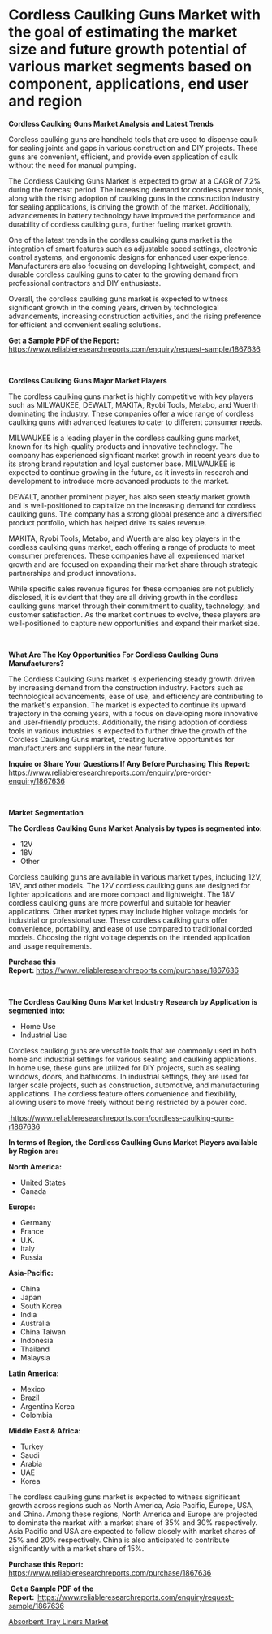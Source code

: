 <p><h1>Cordless Caulking Guns Market with the goal of estimating the market size and future growth potential of various market segments based on component, applications, end user and region</h1></p><p><strong>Cordless Caulking Guns Market Analysis and Latest Trends</strong></p>
<p><p>Cordless caulking guns are handheld tools that are used to dispense caulk for sealing joints and gaps in various construction and DIY projects. These guns are convenient, efficient, and provide even application of caulk without the need for manual pumping.</p><p>The Cordless Caulking Guns Market is expected to grow at a CAGR of 7.2% during the forecast period. The increasing demand for cordless power tools, along with the rising adoption of caulking guns in the construction industry for sealing applications, is driving the growth of the market. Additionally, advancements in battery technology have improved the performance and durability of cordless caulking guns, further fueling market growth.</p><p>One of the latest trends in the cordless caulking guns market is the integration of smart features such as adjustable speed settings, electronic control systems, and ergonomic designs for enhanced user experience. Manufacturers are also focusing on developing lightweight, compact, and durable cordless caulking guns to cater to the growing demand from professional contractors and DIY enthusiasts.</p><p>Overall, the cordless caulking guns market is expected to witness significant growth in the coming years, driven by technological advancements, increasing construction activities, and the rising preference for efficient and convenient sealing solutions.</p></p>
<p><strong>Get a Sample PDF of the Report:&nbsp;</strong> <a href="https://www.reliableresearchreports.com/enquiry/request-sample/1867636">https://www.reliableresearchreports.com/enquiry/request-sample/1867636</a></p>
<p>&nbsp;</p>
<p><strong>Cordless Caulking Guns Major Market Players</strong></p>
<p><p>The cordless caulking guns market is highly competitive with key players such as MILWAUKEE, DEWALT, MAKITA, Ryobi Tools, Metabo, and Wuerth dominating the industry. These companies offer a wide range of cordless caulking guns with advanced features to cater to different consumer needs.</p><p>MILWAUKEE is a leading player in the cordless caulking guns market, known for its high-quality products and innovative technology. The company has experienced significant market growth in recent years due to its strong brand reputation and loyal customer base. MILWAUKEE is expected to continue growing in the future, as it invests in research and development to introduce more advanced products to the market.</p><p>DEWALT, another prominent player, has also seen steady market growth and is well-positioned to capitalize on the increasing demand for cordless caulking guns. The company has a strong global presence and a diversified product portfolio, which has helped drive its sales revenue.</p><p>MAKITA, Ryobi Tools, Metabo, and Wuerth are also key players in the cordless caulking guns market, each offering a range of products to meet consumer preferences. These companies have all experienced market growth and are focused on expanding their market share through strategic partnerships and product innovations.</p><p>While specific sales revenue figures for these companies are not publicly disclosed, it is evident that they are all driving growth in the cordless caulking guns market through their commitment to quality, technology, and customer satisfaction. As the market continues to evolve, these players are well-positioned to capture new opportunities and expand their market size.</p></p>
<p>&nbsp;</p>
<p><strong>What Are The Key Opportunities For Cordless Caulking Guns Manufacturers?</strong></p>
<p><p>The Cordless Caulking Guns market is experiencing steady growth driven by increasing demand from the construction industry. Factors such as technological advancements, ease of use, and efficiency are contributing to the market's expansion. The market is expected to continue its upward trajectory in the coming years, with a focus on developing more innovative and user-friendly products. Additionally, the rising adoption of cordless tools in various industries is expected to further drive the growth of the Cordless Caulking Guns market, creating lucrative opportunities for manufacturers and suppliers in the near future.</p></p>
<p><strong>Inquire or Share Your Questions If Any Before Purchasing This Report:</strong> <a href="https://www.reliableresearchreports.com/enquiry/pre-order-enquiry/1867636">https://www.reliableresearchreports.com/enquiry/pre-order-enquiry/1867636</a></p>
<p>&nbsp;</p>
<p><strong>Market Segmentation</strong></p>
<p><strong>The Cordless Caulking Guns Market Analysis by types is segmented into:</strong></p>
<p><ul><li>12V</li><li>18V</li><li>Other</li></ul></p>
<p><p>Cordless caulking guns are available in various market types, including 12V, 18V, and other models. The 12V cordless caulking guns are designed for lighter applications and are more compact and lightweight. The 18V cordless caulking guns are more powerful and suitable for heavier applications. Other market types may include higher voltage models for industrial or professional use. These cordless caulking guns offer convenience, portability, and ease of use compared to traditional corded models. Choosing the right voltage depends on the intended application and usage requirements.</p></p>
<p><strong>Purchase this Report:&nbsp;</strong><a href="https://www.reliableresearchreports.com/purchase/1867636">https://www.reliableresearchreports.com/purchase/1867636</a></p>
<p>&nbsp;</p>
<p><strong>The Cordless Caulking Guns Market Industry Research by Application is segmented into:</strong></p>
<p><ul><li>Home Use</li><li>Industrial Use</li></ul></p>
<p><p>Cordless caulking guns are versatile tools that are commonly used in both home and industrial settings for various sealing and caulking applications. In home use, these guns are utilized for DIY projects, such as sealing windows, doors, and bathrooms. In industrial settings, they are used for larger scale projects, such as construction, automotive, and manufacturing applications. The cordless feature offers convenience and flexibility, allowing users to move freely without being restricted by a power cord.</p></p>
<p><a href="https://www.reliableresearchreports.com/cordless-caulking-guns-r1867636">&nbsp;https://www.reliableresearchreports.com/cordless-caulking-guns-r1867636</a></p>
<p><strong>In terms of Region, the Cordless Caulking Guns Market Players available by Region are:</strong></p>
<p>
    <p> <strong> North America: </strong>
        <ul>
            <li>United States</li>
            <li>Canada</li>
        </ul>
        </p> 
    <p> <strong> Europe: </strong>
        <ul>
            <li>Germany</li>
            <li>France</li>
            <li>U.K.</li>
            <li>Italy</li>
            <li>Russia</li>
        </ul>
        </p> 
    <p> <strong> Asia-Pacific: </strong>
        <ul>
            <li>China</li>
            <li>Japan</li>
            <li>South Korea</li>
            <li>India</li>
            <li>Australia</li>
            <li>China Taiwan</li>
            <li>Indonesia</li>
            <li>Thailand</li>
            <li>Malaysia</li>
        </ul>
        </p> 
    <p> <strong> Latin America: </strong>
        <ul>
            <li>Mexico</li>
            <li>Brazil</li>
            <li>Argentina Korea</li>
            <li>Colombia</li>
        </ul>
        </p> 
    <p> <strong> Middle East & Africa: </strong>
        <ul>
            <li>Turkey</li>
            <li>Saudi</li>
            <li>Arabia</li>
            <li>UAE</li>
            <li>Korea</li>
        </ul>
    </p>
    </p>
<p><p>The cordless caulking guns market is expected to witness significant growth across regions such as North America, Asia Pacific, Europe, USA, and China. Among these regions, North America and Europe are projected to dominate the market with a market share of 35% and 30% respectively. Asia Pacific and USA are expected to follow closely with market shares of 25% and 20% respectively. China is also anticipated to contribute significantly with a market share of 15%.</p></p>
<p><strong>Purchase this Report: </strong><a href="https://www.reliableresearchreports.com/purchase/1867636">https://www.reliableresearchreports.com/purchase/1867636</a></p>
<p>&nbsp;<strong>Get a Sample PDF of the Report:&nbsp;&nbsp;</strong><a href="https://www.reliableresearchreports.com/enquiry/request-sample/1867636">https://www.reliableresearchreports.com/enquiry/request-sample/1867636</a></p>
<p><strong></strong></p>
<p><p><a href="https://meowing-canidae-761.notion.site/Absorbent-Tray-Liners-Market-Insights-into-Market-CAGR-Market-Trends-and-Growth-Strategies-c1ad209ede28420387c6a69522f6cfba">Absorbent Tray Liners Market</a></p></p>